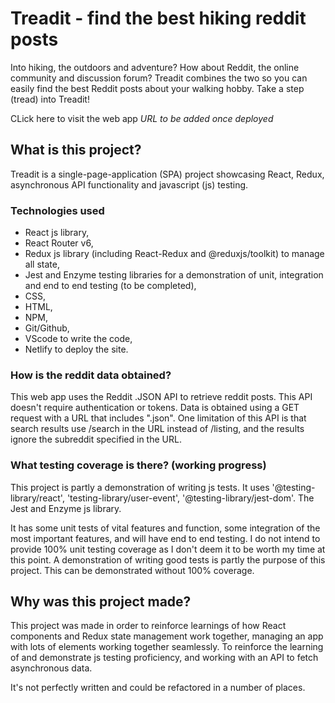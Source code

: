 # Treadit - find the best hiking reddit posts

Into hiking, the outdoors and adventure? How about Reddit, the online community and discussion forum? Treadit combines the two so you can easily find the best Reddit posts about your walking hobby. Take a step (tread) into Treadit!

CLick here to visit the web app *URL to be added once deployed*

## What is this project?

Treadit is a single-page-application (SPA) project showcasing React, Redux, asynchronous API functionality and javascript (js) testing. 

### Technologies used

- React js library,
- React Router v6, 
- Redux js library (including React-Redux and @reduxjs/toolkit) to manage all state, 
- Jest and Enzyme testing libraries for a demonstration of unit, integration and end to end testing (to be completed), 
- CSS, 
- HTML, 
- NPM,
- Git/Github, 
- VScode to write the code,
- Netlify to deploy the site. 

### How is the reddit data obtained?

This web app uses the Reddit .JSON API to retrieve reddit posts. This API doesn't require authentication or tokens. Data is obtained using a GET request with a URL that includes ".json". One limitation of this API is that search results use /search in the URL instead of /listing, and the results ignore the subreddit specified in the URL. 

### What testing coverage is there? (working progress)

This project is partly a demonstration of writing js tests. It uses '@testing-library/react', 'testing-library/user-event', '@testing-library/jest-dom'. The Jest and Enzyme js library.

It has some unit tests of vital features and function, some integration of the most important features, and will have end to end testing. I do not intend to provide 100% unit testing coverage as I don't deem it to be worth my time at this point. A demonstration of writing good tests is partly the purpose of this project. This can be demonstrated without 100% coverage.  

## Why was this project made?

This project was made in order to reinforce learnings of how React components and Redux state management work together, managing an app with lots of elements working together seamlessly. To reinforce the learning of and demonstrate js testing proficiency, and working with an API to fetch asynchronous data. 

It's not perfectly written and could be refactored in a number of places. 